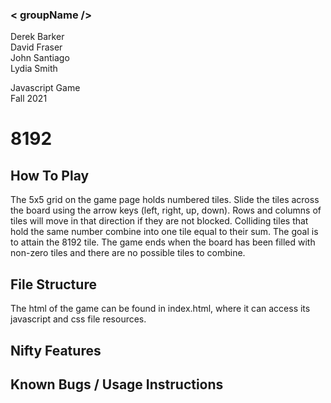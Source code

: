 ### < groupName />

Derek Barker<br>
David Fraser<br>
John Santiago<br>
Lydia Smith<br>

Javascript Game<br>
Fall 2021

# 8192

## How To Play
The 5x5 grid on the game page holds numbered tiles.
Slide the tiles across the board using the arrow keys (left, right, up, down).
Rows and columns of tiles will move in that direction if they are not blocked.
Colliding tiles that hold the same number combine into one tile equal to their sum.
The goal is to attain the 8192 tile. The game ends when the board has been filled
with non-zero tiles and there are no possible tiles to combine.

## File Structure
The html of the game can be found in index.html, where it can access its javascript and css file resources. 

## Nifty Features

## Known Bugs / Usage Instructions

